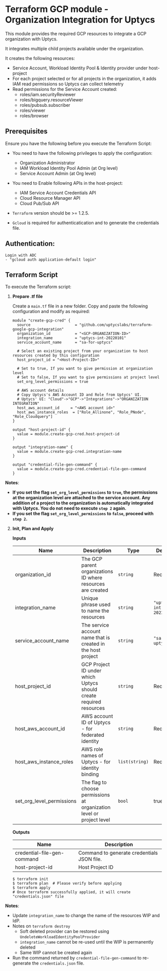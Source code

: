 # Terraform GCP module - Organization Integration for Uptycs

This module provides the required GCP resources to integrate a GCP organization with Uptycs.

It integrates multiple child projects available under the organization.

It creates the following resources:

* Service Account, Workload Identity Pool & Identity provider under host-project
* For each project selected or for all projects in the organization, it adds IAM read permissions so Uptycs can collect telemetry
* Read permissions for the Service Account created:
  * roles/iam.securityReviewer
  * roles/bigquery.resourceViewer
  * roles/pubsub.subscriber
  * roles/viewer
  * roles/browser

## Prerequisites

Ensure you have the following before you execute the Terraform Script:

- You need to have the following privileges to apply the configuration:

  * Organization Administrator
  * IAM Workload Identity Pool Admin (at Org level)
  * Service Account Admin (at Org level)
- You need to Enable following APIs in the host-project:
  * IAM Service Account Credentials API
  * Cloud Resource Manager API
  * Cloud Pub/Sub API
- `Terraform` version should be >= 1.2.5.
- `Gcloud` is required for authenticatication and to generate the credentials file.

## Authentication:

```
Login with ADC
- "gcloud auth application-default login"
```

## Terraform Script

To execute the Terraform script:

1. **Prepare .tf file**

   Create a `main.tf` file in a new folder. Copy and paste the following configuration and modify as required:

   ```
   module "create-gcp-cred" {
     source                    = "github.com/uptycslabs/terraform-google-gcp-integration"
     organization_id           = "<GCP-ORGANIZATION-ID>"
     integration_name          = "uptycs-int-20220101"
     service_account_name      = "sa-for-uptycs"

     # Select an existing project from your organization to host resources created by this configuration
     host_project_id = "<Host-Project-ID>"

     # Set to true, If you want to give permission at organization level
     # Set to false, If you want to give permissions at project level
     set_org_level_permissions = true

     # AWS account details
     # Copy Uptycs's AWS Account ID and Role from Uptycs' UI.
     # Uptycs' UI: "Cloud"->"GCP"->"Integrations"->"ORGANIZATION INTEGRATION"
     host_aws_account_id     = "<AWS account id>"
     host_aws_instance_roles  = ["Role_Allinone", "Role_PNode", "Role_Cloudquery"]
   }

   output "host-project-id" {
     value = module.create-gcp-cred.host-project-id
   }

   output "integration-name" {
     value = module.create-gcp-cred.integration-name
   }

   output "credential-file-gen-command" {
     value = module.create-gcp-cred.credential-file-gen-command
   }

   ```

**Notes**:

- **If you set the flag `set_org_level_permissions` to `true`, the permissions at the organization level are attached to the service account. Any addition of a project to the organization is automatically integrated with Uptycs. You do not need to execute `step 2` again.**
- **If you set the flag `set_org_level_permissions` to `false`, proceed with `step 2`.**

2. **Init, Plan and Apply**

   **Inputs**


   | Name                      | Description                                                           | Type           | Default                 |
   | --------------------------- | ----------------------------------------------------------------------- | ---------------- | ------------------------- |
   | organization_id           | The GCP parent organizations ID where resources are created           | `string`       | Required                |
   | integration_name          | Unique phrase used to name the resources                              | `string`       | `"uptycs-int-20220101"` |
   | service_account_name      | The service account name that is created in the host project          | `string`       | `"sa-for-uptycs"`       |
   | host_project_id           | GCP Project ID under which Uptycs should create required resources    | `string`       | Required                |
   | host_aws_account_id       | AWS account ID of Uptycs - for federated identity                     | `string`       | Required                |
   | host_aws_instance_roles   | AWS role names of Uptycs - for identity binding                       | `list(string)` | Required                |
   | set_org_level_permissions | The flag to choose permissions at organization level or project level | `bool`         | true                    |

   **Outputs**


   | Name                        | Description                                |
   | ----------------------------- | -------------------------------------------- |
   | credential-file-gen-command | Command to generate credentials JSON file. |
   | host-project-id             | Host Project ID                            |


   ```
   $ terraform init
   $ terraform plan  # Please verify before applying
   $ terraform apply
   # Once terraform successfully applied, it will create "credentials.json" file
   ```

**Notes**:

- Update `integration_name` to change the name of the resources WIP and IdP.
- Notes on `terraform destroy`
  - Soft deleted provider can be restored using `UndeleteWorkloadIdentityPoolProvider`
  - `integration_name` cannot be re-used until the WIP is permanently deleted
  - Same WIP cannot be created again
- Run the command returned by `credential-file-gen-command` to re-generate the `credentials.json` file.
